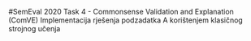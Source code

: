 #SemEval 2020 Task 4 - Commonsense Validation and Explanation (ComVE)
Implementacija rješenja podzadatka A korištenjem klasičnog strojnog učenja
